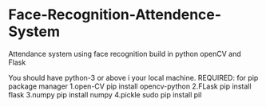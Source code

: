 # Face-Recognition-Attendence-System
Attendance system using face recognition build in python openCV and Flask

You should have python-3 or above i  your local machine.
REQUIRED: 
for pip package manager
1.open-CV
  pip install opencv-python
2.FLask
  pip install flask
3.numpy
  pip install numpy
4.pickle
 sudo pip install pil


